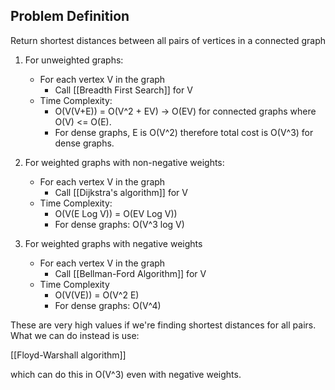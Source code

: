 ## Problem Definition

Return shortest distances between all pairs of vertices in a connected graph

1. For unweighted graphs:
	- For each vertex V in the graph
		- Call [[Breadth First Search]] for V
	- Time Complexity:
		- O(V(V+E)) = O(V^2 + EV) -> O(EV) for connected graphs where O(V) <= O(E).
		- For dense graphs, E is O(V^2) therefore total cost is O(V^3) for dense graphs.

2. For weighted graphs with non-negative weights:
	- For each vertex V in the graph
		- Call [[Dijkstra's algorithm]] for V
	- Time Complexity:
		- O(V(E Log V)) = O(EV Log V))
		- For dense graphs: O(V^3 log V)

3. For weighted graphs with negative weights
	- For each vertex V in the graph
		- Call [[Bellman-Ford Algorithm]] for V
	- Time Complexity
		- O(V(VE)) = O(V^2 E)
		- For dense graphs: O(V^4)

These are very high values if we're finding shortest distances for all pairs.
What we can do instead is use:

[[Floyd-Warshall algorithm]] 

which can do this in O(V^3) even with negative weights.

